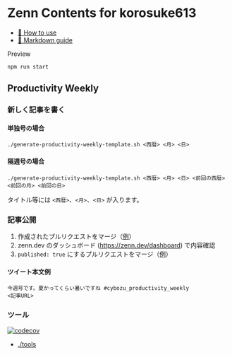 # Zenn Contents for korosuke613

* [📘 How to use](https://zenn.dev/zenn/articles/zenn-cli-guide)
* [📘 Markdown guide](https://zenn.dev/zenn/articles/markdown-guide)

Preview
```
npm run start
```

## Productivity Weekly
### 新しく記事を書く

#### 単独号の場合
```
./generate-productivity-weekly-template.sh <西暦> <月> <日>
```

#### 隔週号の場合
```
./generate-productivity-weekly-template.sh <西暦> <月> <日> <前回の西暦> <前回の月> <前回の日>
```

タイトル等には `<西暦>`、`<月>`、`<日>` が入ります。

### 記事公開
1. 作成されたプルリクエストをマージ（[例](https://github.com/korosuke613/zenn-articles/pull/199)）
2. zenn.dev のダッシュボード (https://zenn.dev/dashboard) で内容確認
3. `published: true` にするプルリクエストをマージ（[例](https://github.com/korosuke613/zenn-articles/pull/200)）

#### ツイート本文例   
```
今週号です。夏かってくらい暑いですね #cybozu_productivity_weekly
<記事URL>
```

### ツール
[![codecov](https://codecov.io/gh/korosuke613/zenn-articles/branch/master/graph/badge.svg?token=K61PD2KM9C)](https://codecov.io/gh/korosuke613/zenn-articles)

- [./tools](./tools)
